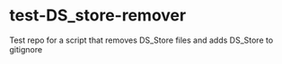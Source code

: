 # test-DS_store-remover
Test repo for a script that removes DS_Store files and adds DS_Store to gitignore
